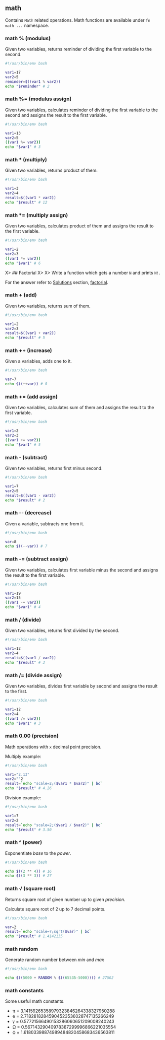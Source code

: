 ## math

Contains `Math` related operations. Math functions are available under `fn math ...` namespace.

### math % (modulus)

Given two variables, returns reminder of dividing the first variable to the second.

```bash
#!/usr/bin/env bash

var1=17
var2=5
reminder=$((var1 % var2))
echo "$reminder" # 2
```

### math %= (modulus assign)

Given two variables, calculates reminder of dividing the first variable to the second and assigns the result to the first variable.

```bash
#!/usr/bin/env bash

var1=13
var2=5
((var1 %= var2))
echo "$var1" # 3
```

### math * (multiply)

Given two variables, returns product of them.

```bash
#!/usr/bin/env bash

var1=3
var2=4
result=$((var1 * var2))
echo "$result" # 12
```

### math *= (multiply assign)

Given two variables, calculates product of them and assigns the result to the first variable.

```bash
#!/usr/bin/env bash

var1=2
var2=3
((var1 *= var2))
echo "$var1" # 6
```

X> ## Factorial
X>
X> Write a function which gets a number `N` and prints `N!`.

For the answer refer to [Solutions](#solutions) section, [factorial](#factorial).

### math + (add)

Given two variables, returns sum of them.

```bash
#!/usr/bin/env bash

var1=2
var2=3
result=$((var1 + var2))
echo "$result" # 5
```

### math ++ (increase)

Given a variables, adds one to it.

```bash
#!/usr/bin/env bash

var=7
echo $((++var)) # 8
```

### math += (add assign)

Given two variables, calculates sum of them and assigns the result to the first variable.

```bash
#!/usr/bin/env bash

var1=2
var2=3
((var1 += var2))
echo "$var1" # 5
```

### math - (subtract)

Given two variables, returns first minus second.

```bash
#!/usr/bin/env bash

var1=7
var2=5
result=$((var1 - var2))
echo "$result" # 2
```

### math -- (decrease)

Given a variable, subtracts one from it.

```bash
#!/usr/bin/env bash

var=8
echo $((--var)) # 7
```

### math -= (subtract assign)

Given two variables, calculates first variable minus the second and assigns the result to the first variable.

```bash
#!/usr/bin/env bash

var1=19
var2=15
((var1 -= var2))
echo "$var1" # 4
```

### math / (divide)

Given two variables, returns first divided by the second.

```bash
#!/usr/bin/env bash

var1=12
var2=4
result=$((var1 / var2))
echo "$result" # 3
```

### math /= (divide assign)

Given two variables, divides first variable by second and assigns the result to the first.

```bash
#!/usr/bin/env bash

var1=12
var2=4
((var1 /= var2))
echo "$var1" # 3
```

### math 0.00 (precision)

Math operations with `x` decimal point precision.

Multiply example:

```bash
#!/usr/bin/env bash

var1="2.13"
var2=""2
result=`echo "scale=2;($var1 * $var2)" | bc`
echo "$result" # 4.26
```

Division example:

```bash
#!/usr/bin/env bash

var1=7
var2=2
result=`echo "scale=2;($var1 / $var2)" | bc`
echo "$result" # 3.50
```

### math ^ (power)

Exponentiate *base* to the *power*.

```bash
#!/usr/bin/env bash

echo $((2 ** 4)) # 16
echo $((3 ** 3)) # 27
```

### math √ (square root)

Returns square root of given number up to given *precision*.

Calculate square root of 2 up to 7 decimal points.

```bash
#!/usr/bin/env bash

var=2
result=`echo "scale=7;sqrt($var)" | bc`
echo "$result" # 1.4142135
```

### math random

Generate random number between *min* and *max*

```bash
#!/usr/bin/env bash

echo $((5000 + RANDOM % $((65535-5000)))) # 27502
```

### math constants

Some useful math constants.

- π = 3.14159265358979323846264338327950288
- e = 2.71828182845904523536028747135266249
- 𝛾 = 0.57721566490153286060651209008240243
- Ω = 0.56714329040978387299996866221035554
- ϕ = 1.61803398874989484820458683436563811
